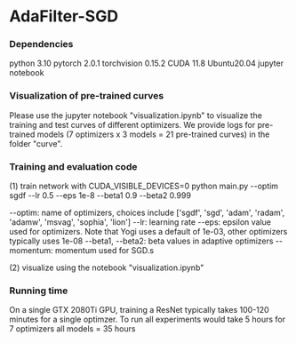 # AdaFilter-SGD
### Dependencies
python 3.10
pytorch 2.0.1
torchvision 0.15.2
CUDA 11.8
Ubuntu20.04
jupyter notebook
### Visualization of pre-trained curves
Please use the jupyter notebook "visualization.ipynb" to visualize the training and test curves of different optimizers. We provide logs for pre-trained models (7 optimizers x 3 models = 21 pre-trained curves) in the folder "curve".

### Training and evaluation code

(1) train network with
CUDA_VISIBLE_DEVICES=0 python main.py --optim sgdf --lr 0.5 --eps 1e-8 --beta1 0.9 --beta2 0.999 

--optim: name of optimizers, choices include ['sgdf', 'sgd', 'adam', 'radam', 'adamw', 'msvag', 'sophia', 'lion']
--lr: learning rate
--eps: epsilon value used for optimizers. Note that Yogi uses a default of 1e-03, other optimizers typically uses 1e-08
--beta1, --beta2: beta values in adaptive optimizers
--momentum: momentum used for SGD.s

(2) visualize using the notebook "visualization.ipynb"



### Running time
On a single GTX 2080Ti GPU, training a ResNet typically takes 100-120 minutes for a single optimzer. To run all experiments would take 5 hours for 7 optimizers all models = 35 hours
